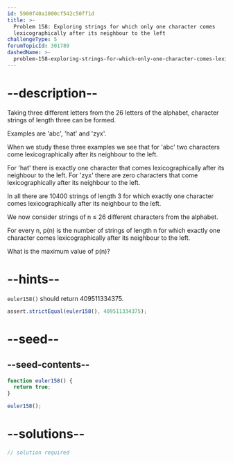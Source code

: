 ```yaml
---
id: 5900f40a1000cf542c50ff1d
title: >-
  Problem 158: Exploring strings for which only one character comes
  lexicographically after its neighbour to the left
challengeType: 5
forumTopicId: 301789
dashedName: >-
  problem-158-exploring-strings-for-which-only-one-character-comes-lexicographically-after-its-neighbour-to-the-left
---
```


# --description--

Taking three different letters from the 26 letters of the alphabet, character strings of length three can be formed.

Examples are 'abc', 'hat' and 'zyx'.

When we study these three examples we see that for 'abc' two characters come lexicographically after its neighbour to the left.

For 'hat' there is exactly one character that comes lexicographically after its neighbour to the left. For 'zyx' there are zero characters that come lexicographically after its neighbour to the left.

In all there are 10400 strings of length 3 for which exactly one character comes lexicographically after its neighbour to the left.

We now consider strings of n ≤ 26 different characters from the alphabet.

For every n, p(n) is the number of strings of length n for which exactly one character comes lexicographically after its neighbour to the left.

What is the maximum value of p(n)?

# --hints--

`euler158()` should return 409511334375.

```js
assert.strictEqual(euler158(), 409511334375);
```

# --seed--

## --seed-contents--

```js
function euler158() {
  return true;
}

euler158();
```

# --solutions--

```js
// solution required
```
